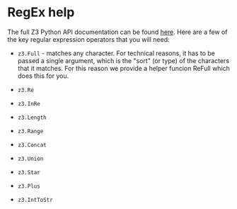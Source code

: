 # RegEx help

The full Z3 Python API documentation can be found
[here](https://z3prover.github.io/api/html/namespacez3py.html).
Here are a few of the key regular expression operators that you will need:

- `z3.Full` - matches any character.
    For technical reasons, it has to be passed a single argument, which is the "sort" (or type) of the characters that it matches. For this reason we provide a helper funcion ReFull which does this for you.

- `z3.Re`

- `z3.InRe`

- `z3.Length`

- `z3.Range`

- `z3.Concat`

- `z3.Union`

- `z3.Star`

- `z3.Plus`

- `z3.IntToStr`
